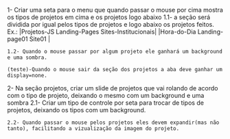 1- Criar uma seta para o menu que quando passar o mouse por cima mostra os tipos de projetos em cima e os projetos logo abaixo 
    1.1- a seção será dividida por igual pelos tipos de projetos e logo abaixo os projetos feitos. Ex.: 
  |Projetos-JS          Landing-Pages          Sites-Institucionais|
  |Hora-do-Dia          Landing-page01         Site01              |

    1.2- Quando o mouse passar por algum projeto ele ganhará um background e uma sombra.
  
    (teste)-Quando o mouse sair da seção dos projetos a aba deve ganhar um display=none.

2- Na seção projetos, criar um slide de projetos que vai rolando de acordo com o tipo de projeto, deixando o mesmo com um background e uma sombra
    2.1- Criar um tipo de controle por seta para trocar de tipos de projetos, deixando os tipos com um background.
  
    2.2- Quando passar o mouse pelos projetos eles devem expandir(mas não tanto), facilitando a vizualização da imagem do projeto.
